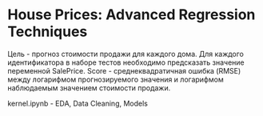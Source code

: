 # House Prices: Advanced Regression Techniques

 Цель - прогноз стоимости продажи для каждого дома. 
 Для каждого идентификатора в наборе тестов необходимо предсказать значение переменной SalePrice. 
 Score - cреднеквадратичная ошибка (RMSE) между логарифмом прогнозируемого значения и логарифмом наблюдаемым значением стоимости продажи.
 
 kernel.ipynb - EDA, Data Cleaning, Models
